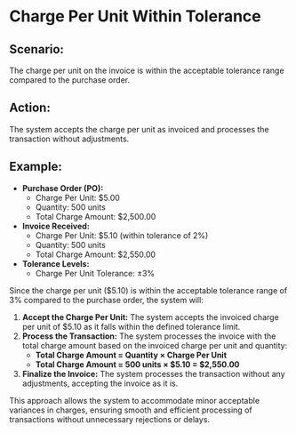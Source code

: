 # Charge Per Unit Within Tolerance

## Scenario:

The charge per unit on the invoice is within the acceptable tolerance range compared to the purchase order.

## Action:

The system accepts the charge per unit as invoiced and processes the transaction without adjustments.

## Example:

* **Purchase Order (PO):**
  * Charge Per Unit: $5.00
  * Quantity: 500 units
  * Total Charge Amount: $2,500.00
* **Invoice Received:**
  * Charge Per Unit: $5.10 (within tolerance of 2%)
  * Quantity: 500 units
  * Total Charge Amount: $2,550.00
* **Tolerance Levels:**
  * Charge Per Unit Tolerance: ±3%

Since the charge per unit ($5.10) is within the acceptable tolerance range of 3% compared to the purchase order, the system will:

1. **Accept the Charge Per Unit:** The system accepts the invoiced charge per unit of $5.10 as it falls within the defined tolerance limit.
2. **Process the Transaction:** The system processes the invoice with the total charge amount based on the invoiced charge per unit and quantity:
   * **Total Charge Amount = Quantity × Charge Per Unit**
   * **Total Charge Amount = 500 units × $5.10 = $2,550.00**
3. **Finalize the Invoice:** The system processes the transaction without any adjustments, accepting the invoice as it is.

This approach allows the system to accommodate minor acceptable variances in charges, ensuring smooth and efficient processing of transactions without unnecessary rejections or delays.
